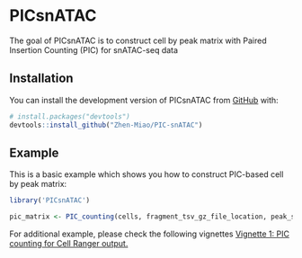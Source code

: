 
<!-- README.md is generated from README.Rmd. Please edit that file -->

# PICsnATAC

<!-- badges: start -->
<!-- badges: end -->

The goal of PICsnATAC is to construct cell by peak matrix with Paired
Insertion Counting (PIC) for snATAC-seq data

## Installation

You can install the development version of PICsnATAC from
[GitHub](https://github.com/Zhen-Miao/PIC-snATAC) with:

``` r
# install.packages("devtools")
devtools::install_github("Zhen-Miao/PIC-snATAC")
```

## Example

This is a basic example which shows you how to construct PIC-based cell
by peak matrix:

``` r
library('PICsnATAC')

pic_matrix <- PIC_counting(cells, fragment_tsv_gz_file_location, peak_sets)
```
For additional example, please check the following vignettes 
[Vignette 1: PIC counting for Cell Ranger output.](https://htmlpreview.github.io/?https://github.com/Zhen-Miao/PIC-snATAC/blob/main/vignettes/vignette-1----PIC-counting-with-10X-Cell-Ranger-output.html)
